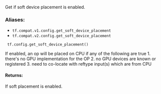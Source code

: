 
Get if soft device placement is enabled.
### Aliases:
- `tf.compat.v1.config.get_soft_device_placement`
- `tf.compat.v2.config.get_soft_device_placement`

```
 tf.config.get_soft_device_placement()
```

If enabled, an op will be placed on CPU if any of the following are true 1. there's no GPU implementation for the OP 2. no GPU devices are known or registered 3. need to co-locate with reftype input(s) which are from CPU
#### Returns:

If soft placement is enabled.
